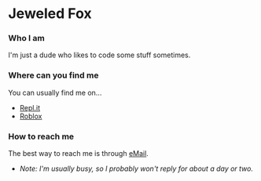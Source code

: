 # Jeweled Fox
### Who I am
I'm just a dude who likes to code some stuff sometimes.
### Where can you find me
You can usually find me on...
- [Repl.it](https://repl.it/@jeweledfox "repl")
- [Roblox](https://roblox.com/users/125762042/ "roblox")
### How to reach me
The best way to reach me is through [eMail](https://julianherbert.2007@gmail.com).
- *Note: I'm usually busy, so I probably won't reply for about a day or two.*
